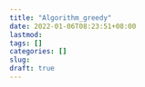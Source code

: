 ```yaml
---
title: "Algorithm_greedy"
date: 2022-01-06T08:23:51+08:00
lastmod:
tags: []
categories: []
slug:
draft: true
---
```


